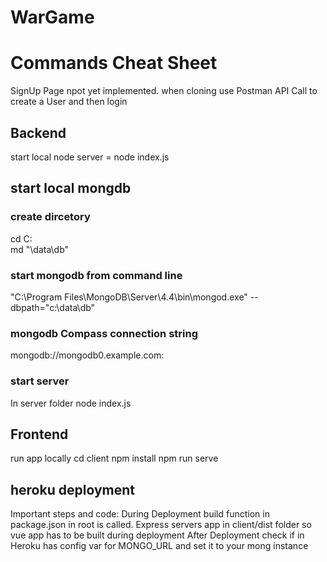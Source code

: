 # WarGame

# Commands Cheat Sheet
SignUp Page npot yet implemented. when cloning use Postman API Call to create a User and then login
## Backend
start local node server = node index.js

## start local mongdb
### create dircetory
cd C:\
md "\data\db"

### start mongodb from command line
"C:\Program Files\MongoDB\Server\4.4\bin\mongod.exe" --dbpath="c:\data\db"

### mongodb Compass connection string
mongodb://mongodb0.example.com:<Mongo Port>

### start server
In server folder
node index.js

## Frontend
run app locally
cd client
npm install
npm run serve


## heroku deployment
Important steps and code:
During Deployment build function in package.json in root is called. Express servers app in client/dist folder so vue app has to be built during deployment
After Deployment check if in Heroku has config var for MONGO_URL and set it to your mong instance